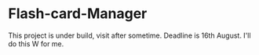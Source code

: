 # Flash-card-Manager

This project is under build, visit after sometime.
Deadline is 16th August. I'll do this W for me.
